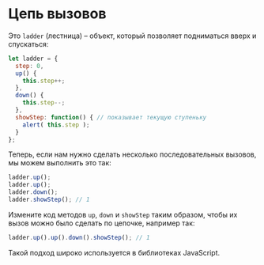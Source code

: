 # Цепь вызовов
Это `ladder` (лестница) – объект, который позволяет подниматься вверх и спускаться:

```jsx
let ladder = {
  step: 0,
  up() {
    this.step++;
  },
  down() {
    this.step--;
  },
  showStep: function() { // показывает текущую ступеньку
    alert( this.step );
  }
};
```

Теперь, если нам нужно сделать несколько последовательных вызовов, мы можем выполнить это так:

```jsx
ladder.up();
ladder.up();
ladder.down();
ladder.showStep(); // 1
```

Измените код методов `up`, `down` и `showStep` таким образом, чтобы их вызов можно было сделать по цепочке, например так:

```jsx
ladder.up().up().down().showStep(); // 1
```

Такой подход широко используется в библиотеках JavaScript.